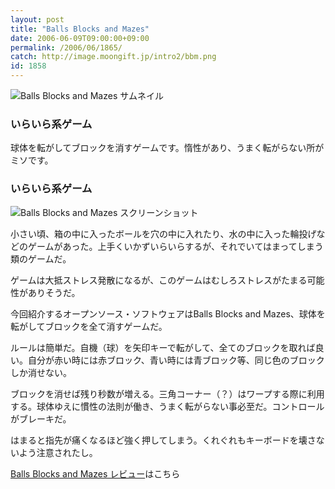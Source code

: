 ```yaml
---
layout: post
title: "Balls Blocks and Mazes"
date: 2006-06-09T09:00:00+09:00
permalink: /2006/06/1865/
catch: http://image.moongift.jp/intro2/bbm.png
id: 1858
---
```

 ![Balls Blocks and Mazes サムネイル](http://image.moongift.jp/intro2/bbm.t.png "Balls Blocks and Mazes サムネイル")
  

### いらいら系ゲーム
  
球体を転がしてブロックを消すゲームです。惰性があり、うまく転がらない所がミソです。  
<!--more-->  

### いらいら系ゲーム
  

![Balls Blocks and Mazes スクリーンショット](http://image.moongift.jp/intro2/bbm.png "Balls Blocks and Mazes スクリーンショット")

  

小さい頃、箱の中に入ったボールを穴の中に入れたり、水の中に入った輪投げなどのゲームがあった。上手くいかずいらいらするが、それでいてはまってしまう類のゲームだ。

  

ゲームは大抵ストレス発散になるが、このゲームはむしろストレスがたまる可能性がありそうだ。

  

今回紹介するオープンソース・ソフトウェアはBalls Blocks and Mazes、球体を転がしてブロックを全て消すゲームだ。

  

ルールは簡単だ。自機（球）を矢印キーで転がして、全てのブロックを取れば良い。自分が赤い時には赤ブロック、青い時には青ブロック等、同じ色のブロックしか消せない。

  

ブロックを消せば残り秒数が増える。三角コーナー（？）はワープする際に利用する。球体ゆえに慣性の法則が働き、うまく転がらない事必至だ。コントロールがブレーキだ。

  

はまると指先が痛くなるほど強く押してしまう。くれぐれもキーボードを壊さないよう注意されたし。

  

[Balls Blocks and Mazes レビュー](http://oss.moongift.jp/review/i-1872.html)はこちら

